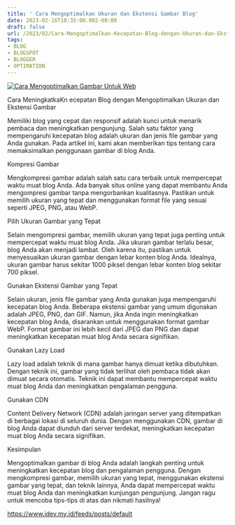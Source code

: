 ```yaml
---
title: ' Cara Mengoptimalkan Ukuran dan Ekstensi Gambar Blog'
date: 2023-02-16T18:35:00.002-08:00
draft: false
url: /2023/02/Cara-Mengoptimalkan-Kecepatan-Blog-dengan-Ukuran-dan-Ekstensi-Gambar.html
tags: 
- BLOG
- BLOGSPOT
- BLOGGER
- OPTIMATION
---
```


[![Cara Mengoptimalkan Gambar Untuk Web](https://blogger.googleusercontent.com/img/b/R29vZ2xl/AVvXsEgW8Y5q1nP1F047K4S8QpEDrd6ZuIUfWtMmLWGt6sZZRipS95l3TXYTD52jJPHJtwsjhhkrksw71UcV25_jjSkyKgjDNVQb_XD7uJoag9SHAeqZHx8ZciKG6vjFEG64uYCcAYbl7iXRlSmQkq-pI_arhDcNjB1bUrDVgbuqKjbSTkfjp_LwUbVA02B5Qw/w640-h336/Cara%20Mengoptimalkan%20Gambar%20Untuk%20Web.webp)](https://blogger.googleusercontent.com/img/b/R29vZ2xl/AVvXsEgW8Y5q1nP1F047K4S8QpEDrd6ZuIUfWtMmLWGt6sZZRipS95l3TXYTD52jJPHJtwsjhhkrksw71UcV25_jjSkyKgjDNVQb_XD7uJoag9SHAeqZHx8ZciKG6vjFEG64uYCcAYbl7iXRlSmQkq-pI_arhDcNjB1bUrDVgbuqKjbSTkfjp_LwUbVA02B5Qw/s1200/Cara%20Mengoptimalkan%20Gambar%20Untuk%20Web.webp)

  

Cara MeningkatkaKn ecepatan Blog dengan Mengoptimalkan Ukuran dan Ekstensi Gambar

Memiliki blog yang cepat dan responsif adalah kunci untuk menarik pembaca dan meningkatkan pengunjung. Salah satu faktor yang mempengaruhi kecepatan blog adalah ukuran dan jenis file gambar yang Anda gunakan. Pada artikel ini, kami akan memberikan tips tentang cara memaksimalkan penggunaan gambar di blog Anda.

  

Kompresi Gambar

Mengkompresi gambar adalah salah satu cara terbaik untuk mempercepat waktu muat blog Anda. Ada banyak situs online yang dapat membantu Anda mengompresi gambar tanpa mengorbankan kualitasnya. Pastikan untuk memilih ukuran yang tepat dan menggunakan format file yang sesuai seperti JPEG, PNG, atau WebP.

  

Pilih Ukuran Gambar yang Tepat

Selain mengompresi gambar, memilih ukuran yang tepat juga penting untuk mempercepat waktu muat blog Anda. Jika ukuran gambar terlalu besar, blog Anda akan menjadi lambat. Oleh karena itu, pastikan untuk menyesuaikan ukuran gambar dengan lebar konten blog Anda. Idealnya, ukuran gambar harus sekitar 1000 piksel dengan lebar konten blog sekitar 700 piksel.

  

Gunakan Ekstensi Gambar yang Tepat

Selain ukuran, jenis file gambar yang Anda gunakan juga mempengaruhi kecepatan blog Anda. Beberapa ekstensi gambar yang umum digunakan adalah JPEG, PNG, dan GIF. Namun, jika Anda ingin meningkatkan kecepatan blog Anda, disarankan untuk menggunakan format gambar WebP. Format gambar ini lebih kecil dari JPEG dan PNG dan dapat meningkatkan kecepatan muat blog Anda secara signifikan.

  

Gunakan Lazy Load

Lazy load adalah teknik di mana gambar hanya dimuat ketika dibutuhkan. Dengan teknik ini, gambar yang tidak terlihat oleh pembaca tidak akan dimuat secara otomatis. Teknik ini dapat membantu mempercepat waktu muat blog Anda dan meningkatkan pengalaman pengguna.

  

Gunakan CDN

Content Delivery Network (CDN) adalah jaringan server yang ditempatkan di berbagai lokasi di seluruh dunia. Dengan menggunakan CDN, gambar di blog Anda dapat diunduh dari server terdekat, meningkatkan kecepatan muat blog Anda secara signifikan.

  

Kesimpulan

Mengoptimalkan gambar di blog Anda adalah langkah penting untuk meningkatkan kecepatan blog dan pengalaman pengguna. Dengan mengkompresi gambar, memilih ukuran yang tepat, menggunakan ekstensi gambar yang tepat, dan teknik lainnya, Anda dapat mempercepat waktu muat blog Anda dan meningkatkan kunjungan pengunjung. Jangan ragu untuk mencoba tips-tips di atas dan nikmati hasilnya!

https://www.idev.my.id/feeds/posts/default